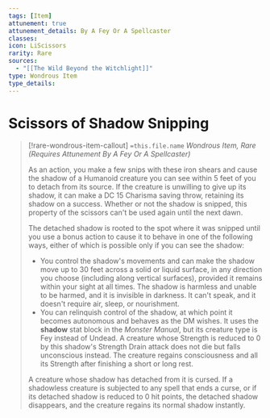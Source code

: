 ```yaml
---
tags: [Item]
attunement: true
attunement_details: By A Fey Or A Spellcaster
classes: 
icon: LiScissors
rarity: Rare
sources:
  - "[[The Wild Beyond the Witchlight]]"
type: Wondrous Item
type_details: 
---
```

# Scissors of Shadow Snipping
>[!rare-wondrous-item-callout] `=this.file.name`
>*Wondrous Item, Rare (Requires Attunement By A Fey Or A Spellcaster)*
>
>As an action, you make a few snips with these iron shears and cause the shadow of a Humanoid creature you can see within 5 feet of you to detach from its source. If the creature is unwilling to give up its shadow, it can make a DC 15 Charisma saving throw, retaining its shadow on a success. Whether or not the shadow is snipped, this property of the scissors can't be used again until the next dawn.
>
>The detached shadow is rooted to the spot where it was snipped until you use a bonus action to cause it to behave in one of the following ways, either of which is possible only if you can see the shadow:
>
>* You control the shadow's movements and can make the shadow move up to 30 feet across a solid or liquid surface, in any direction you choose (including along vertical surfaces), provided it remains within your sight at all times. The shadow is harmless and unable to be harmed, and it is invisible in darkness. It can't speak, and it doesn't require air, sleep, or nourishment.
>* You can relinquish control of the shadow, at which point it becomes autonomous and behaves as the DM wishes. It uses the **shadow** stat block in the *Monster Manual*, but its creature type is Fey instead of Undead. A creature whose Strength is reduced to 0 by this shadow's Strength Drain attack does not die but falls unconscious instead. The creature regains consciousness and all its Strength after finishing a short or long rest.
>
>A creature whose shadow has detached from it is cursed. If a shadowless creature is subjected to any spell that ends a curse, or if its detached shadow is reduced to 0 hit points, the detached shadow disappears, and the creature regains its normal shadow instantly.
>
>
